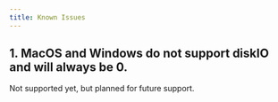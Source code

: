 ```yaml
---
title: Known Issues
---
```


## 1. MacOS and Windows do not support diskIO and will always be 0.
Not supported yet, but planned for future support.